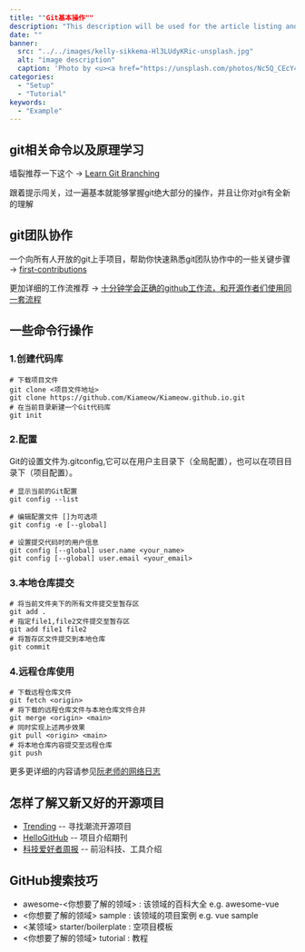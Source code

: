 ```yaml
---
title: ""Git基本操作""
description: "This description will be used for the article listing and search results on Google."
date: ""
banner:
  src: "../../images/kelly-sikkema-Hl3LUdyKRic-unsplash.jpg"
  alt: "image description"
  caption: 'Photo by <u><a href="https://unsplash.com/photos/Nc5Q_CEcY44">Florian Olivo</a></u>'
categories:
  - "Setup"
  - "Tutorial"
keywords:
  - "Example"
---
```


## git相关命令以及原理学习
墙裂推荐一下这个 -> [Learn Git Branching](https://learngitbranching.js.org/?locale=zh_CN)

跟着提示闯关，过一遍基本就能够掌握git绝大部分的操作，并且让你对git有全新的理解

## git团队协作
一个向所有人开放的git上手项目，帮助你快速熟悉git团队协作中的一些关键步骤 -> [first-contributions](https://github.com/firstcontributions/first-contributions)

更加详细的工作流推荐 -> [十分钟学会正确的github工作流，和开源作者们使用同一套流程](https://www.bilibili.com/video/BV19e4y1q7JJ/?spm_id_from=333.337.search-card.all.click&vd_source=ea7e3a32696013a15824af0651dc1a01)
## 一些命令行操作
### 1.创建代码库
```shell
# 下载项目文件
git clone <项目文件地址>
git clone https://github.com/Kiameow/Kiameow.github.io.git
# 在当前目录新建一个Git代码库
git init
``` 
### 2.配置
Git的设置文件为.gitconfig,它可以在用户主目录下（全局配置），也可以在项目目录下（项目配置）。
```shell
# 显示当前的Git配置
git config --list

# 编辑配置文件 []为可选项
git config -e [--global]

# 设置提交代码时的用户信息
git config [--global] user.name <your_name>
git config [--global] user.email <your_email>
```
### 3.本地仓库提交
```shell
# 将当前文件夹下的所有文件提交至暂存区
git add . 
# 指定file1,file2文件提交至暂存区
git add file1 file2
# 将暂存区文件提交到本地仓库
git commit
```
### 4.远程仓库使用
```shell
# 下载远程仓库文件
git fetch <origin>
# 将下载的远程仓库文件与本地仓库文件合并
git merge <origin> <main>
# 同时实现上述两步效果
git pull <origin> <main>
# 将本地仓库内容提交至远程仓库
git push
```

更多更详细的内容请参见[阮老师的网络日志](https://www.ruanyifeng.com/blog/2015/12/git-cheat-sheet.html)

## 怎样了解又新又好的开源项目
- [Trending](https://github.com/trending/) -- 寻找潮流开源项目
- [HelloGitHub](https://github.com/521xueweihan/HelloGitHub) -- 项目介绍期刊
- [科技爱好者周报](https://github.com/ruanyf/weekly) -- 前沿科技、工具介绍

## GitHub搜索技巧
- awesome-<你想要了解的领域> : 该领域的百科大全   e.g. awesome-vue
- <你想要了解的领域> sample : 该领域的项目案例   e.g. vue sample
- <某领域> starter/boilerplate : 空项目模板  
- <你想要了解的领域> tutorial : 教程


